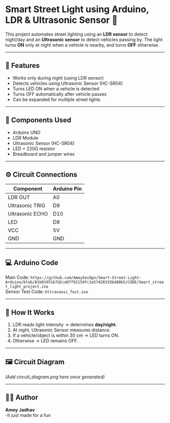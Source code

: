 # Smart Street Light using Arduino, LDR & Ultrasonic Sensor 🚦

This project automates street lighting using an **LDR sensor** to detect night/day and an **Ultrasonic sensor** to detect vehicles passing by. The light turns **ON** only at night when a vehicle is nearby, and turns **OFF** otherwise.

---

## 🧠 Features
- Works only during night (using LDR sensor)
- Detects vehicles using Ultrasonic Sensor (HC-SR04)
- Turns LED ON when a vehicle is detected
- Turns OFF automatically after vehicle passes
- Can be expanded for multiple street lights

---

## 🧰 Components Used
- Arduino UNO  
- LDR Module  
- Ultrasonic Sensor (HC-SR04)  
- LED + 220Ω resistor  
- Breadboard and jumper wires  

---

## ⚙️ Circuit Connections

| Component | Arduino Pin |
|------------|-------------|
| LDR OUT | A0 |
| Ultrasonic TRIG | D9 |
| Ultrasonic ECHO | D10 |
| LED | D8 |
| VCC | 5V |
| GND | GND |

---

## 💻 Arduino Code
Main Code: `https://github.com/AmeySecOps/Smart-Street-Light-Arduino/blob/81b01951b7d2cdd7f92159fc1e57428333bd88b5/CODE/Smart_street_light_project.ino`  
Sensor Test Code: `Ultrasonic_Test.ino`

---

## 🧩 How It Works
1. LDR reads light intensity → determines **day/night**.  
2. At night, Ultrasonic Sensor measures distance.  
3. If a vehicle/object is within 30 cm → LED turns ON.  
4. Otherwise → LED remains OFF.  

---

## 🖼️ Circuit Diagram
*(Add circuit_diagram.png here once generated)*

---

## 🧑‍💻 Author
**Amey Jadhav**  
-It just made for a fun   
